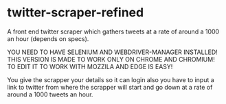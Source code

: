 # twitter-scraper-refined
A front end twitter scraper which gathers tweets at a rate of around a 1000 an hour (depends on specs).

YOU NEED TO HAVE SELENIUM AND WEBDRIVER-MANAGER INSTALLED! THIS VERSION IS MADE TO WORK ONLY ON CHROME AND CHROMIUM! TO EDIT IT TO WORK WITH MOZZILA AND EDGE IS EASY!

You give the scrapper your details so it can login also you have to input a link to twitter from where the scrapper will start and go down at a rate of around a 1000 tweets an hour.
